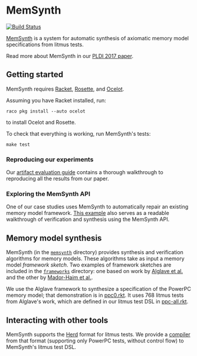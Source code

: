 # MemSynth

[![Build Status](https://travis-ci.org/uwplse/memsynth.svg?branch=master)](https://travis-ci.org/uwplse/memsynth)

[MemSynth](http://memsynth.uwplse.org)
is a system for automatic synthesis of axiomatic memory model specifications from litmus tests.

Read more about MemSynth in our [PLDI 2017 paper](http://memsynth.uwplse.org/memsynth-pldi17.pdf).

## Getting started

MemSynth requires [Racket](https://download.racket-lang.org/), [Rosette](http://emina.github.io/rosette/), and [Ocelot](https://github.com/jamesbornholt/ocelot).

Assuming you have Racket installed, run:

    raco pkg install --auto ocelot

to install Ocelot and Rosette.

To check that everything is working, run MemSynth's tests:

    make test

### Reproducing our experiments

Our [artifact evaluation guide](http://memsynth.uwplse.org/pldi17-aec/)
contains a thorough walkthrough to reproducing all the results from our paper.

### Exploring the MemSynth API

One of our case studies uses MemSynth to automatically repair an existing
memory model framework.
[This example](case-studies/repair/repair.rkt)
also serves as a readable walkthrough of verification and synthesis using the MemSynth API.

## Memory model synthesis

MemSynth (in the [`memsynth`](memsynth/) directory) provides
synthesis and verification algorithms for memory models.
These algorithms take as input a memory model *framework sketch*.
Two examples of framework sketches are included
in the [`frameworks`](frameworks/) directory:
one based on work by [Alglave et al.](http://www0.cs.ucl.ac.uk/staff/J.Alglave/papers/cav10.pdf) 
and the other by [Mador-Haim et al.](http://dl.acm.org/citation.cfm?id=2024842).

We use the Alglave framework to synthesize
a specification of the PowerPC memory model;
that demonstration is in [ppc0.rkt](case-studies/synthesis/ppc/ppc0.rkt). 
It uses 768 litmus tests from Alglave's work, 
which are defined in our litmus test DSL in [ppc-all.rkt](litmus/tests/ppc-all.rkt).

## Interacting with other tools

MemSynth supports the [Herd](http://diy.inria.fr) format for litmus tests.
We provide a [compiler](litmus/herd/compile.rkt) from that format
(supporting only PowerPC tests, without control flow)
to MemSynth's litmus test DSL.
